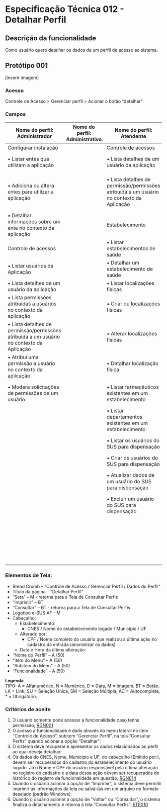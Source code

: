 # Especificação Técnica 012 - Detalhar Perfil

## Descrição da funcionalidade
Como usuário quero detalhar os dados de um perfil de acesso ao sistema. 

## Protótipo 001
[inserir imagem] <!-- ![alt text](../imagens/ete-012-prot-001.png) -->

### Acesso
Controle de Acesso > Gerenciar perfil > Acionar o botão “detalhar”

### Campos

|Nome do perfil: Administrador|Nome do perfil: Administrativo|Nome do perfil: Atendente|Nome do perfil: Farmacêutico|
|-----------------------------|------------------------------|-------------------------|----------------------------|
|Configurar instalação| |Controle de acessos |Controle de acessos |
|&#8226; Listar entes que utilizam a aplicação|  |&#8226; Lista detalhes de um usuário da aplicação|&#8226 Lista detalhes de um usuário da aplicação|
|&#8226; Adiciona ou altera entes para utilizar a aplicação|  |&#8226; Lista detalhes de permissão/permissões atribuída a um usuário no contexto da Aplicação|&#8226 Lista detalhes de permissão/permissões atribuída a um usuário no contexto da Aplicação|
|&#8226; Detalhar informações sobre um ente no contexto da aplicação|  |Estabelecimento|Estabelecimento|
|Controle de acessos|  |&#8226; Listar estabelecimentos de saúde |&#8226 Listar estabelecimentos de saúde|
|&#8226; Listar usuários da Aplicação|  |&#8226; Detalhar um estabelecimento de saúde|&#8226 Detalhar um estabelecimento de saúde|
|&#8226; Lista detalhes de um usuário da aplicação|  |&#8226; Listar localizações físicas|&#8226 Listar localizações físicas|
|&#8226; Lista permissões atribuídas a usuários no contexto da aplicação|  |&#8226; Criar ou localizações físicas|&#8226 Criar ou localizações físicas|
|&#8226; Lista detalhes de permissão/permissões atribuída a um usuário no contexto da Aplicação|  |&#8226; Alterar localizações físicas |&#8226 Alterar localizações físicas|
|&#8226; Atribui uma permissão a usuário no contexto da aplicação|  |&#8226; Detalhar localização física|&#8226 Detalhar localização física|
|&#8226; Modera solicitações de permissões de um usuário| |&#8226; Listar farmacêuticos existentes em um estabelecimento|&#8226 Listar farmacêuticos existentes em um estabelecimento|
|                                                       | |&#8226; Listar departamentos existentes em um estabelecimento|&#8226 Criar farmacêuticos em um estabelecimento|
|                                                       | |&#8226; Listar os usuários do SUS para dispensação|&#8226 Atualizar dados de um farmacêutico|
|                                                       | |&#8226; Criar os usuários do SUS para dispensação|&#8226 Excluir um farmacêutico|
|                                                       | |&#8226; Atualizar dados de um usuário do SUS para dispensação|&#8226 Listar departamentos existentes em um estabelecimento|
|                                                       | |&#8226; Excluir um usuário do SUS para dispensação|&#8226 Criar departamentos em um estabelecimento|
| | | |&#8226; Atualizar dados de um departamento|
| | | |&#8226; Exclui dados de um departamento num estabelecimento|
| | | |&#8226; Listar os usuários do SUS para dispensação|


### Elementos de Tela:
* Bread Crumb – “Controle de Acesso / Gerenciar Perfil / Dados do Perfil” 
* Título da página – “Detalhar Perfil” 
* “Seta” – M - retorna para a Tela de Consultar Perfis 
* “Imprimir” – BT 
* “Consultar” – BT - retorna para a Tela de Consultar Perfis 
* Logotipo e-SUS AF - M 
* Cabeçalho:  
    * Estabelecimento: 
        * CNES / Nome do estabelecimento logado / Município / UF  
    * Alterado por:  
        * CPF / Nome completo do usuário que realizou a última ação no cadastro da entrada (anonimizar os dados)  
    * Data e Hora da última alteração: 
* “Nome do Perfil” – A (50) 
* “Item do Menu” – A (50) 
* “Subitem do Menu” – A (50) 
* “Funcionalidade” – A (50) 

**Legenda**  
TIPO: A = Alfanumérico, N = Numérico, D = Data, M = Imagem, BT = Botão, LK = Link, SU = Seleção Única, SM = Seleção Múltipla, AC = Autocomplete, * = Obrigatório. 

### Critérios de aceite 
1. O usuário somente pode acessar a funcionalidade caso tenha permissão; [RGN001](DocumentoDeRegrasv2.md#rgn001)
2. O acesso à funcionalidade é dado através do menu lateral no item “Controle de Acesso”, subitem “Gerenciar Perfil”, na tela “Consultar Perfis” quando acionar a opção “Detalhar”;   
3. O sistema deve recuperar e apresentar os dados relacionados ao perfil ao qual deseja detalhar; 
4. Os dados do CNES, Nome, Município e UF, do cabeçalho (Emitido por:), devem ser recuperados do cadastro do estabelecimento do usuário logado. Já o Nome e CPF do usuário responsável pela última alteração no registro do cadastro e a data dessa ação devem ser recuperados do histórico do registro da funcionalidade em questão; [RGN014](DocumentoDeRegrasv2.md#rgn014)
5. Quando o usuário acionar a opção de “Imprimir”, o sistema deve permitir imprimir as informações da tela ou salvá-las em um arquivo no formato desejado (padrão Windows); 
6. Quando o usuário acionar a opção de “Voltar” ou “Consultar”, o sistema finaliza o detalhamento e retorna à tela “Consultar Perfis”. [ETE010](ETE010.md)
